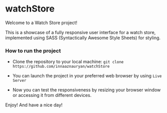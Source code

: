 # watchStore

Welcome to a Watch Store project! 

This is a showcase of a fully responsive user interface for a watch store, implemented using SASS (Syntactically Awesome Style Sheets) for styling.

### How to run the project

* Clone the repository to your local machine:
`git clone https://github.com/innaaznauryan/watchStore`

* You can launch the project in your preferred web browser by using `Live Server`

* Now you can test the responsiveness by resizing your browser window or accessing it from different devices.

Enjoy! And have a nice day!
